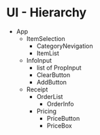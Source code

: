 
# UI - Hierarchy

- App
	- ItemSelection
		- CategoryNevigation
		- ItemList
	- InfoInput
		- list of PropInput
		- ClearButton
		- AddButton
	- Receipt
		- OrderList
			- OrderInfo
		- Pricing
			- PriceButton
			- PriceBox